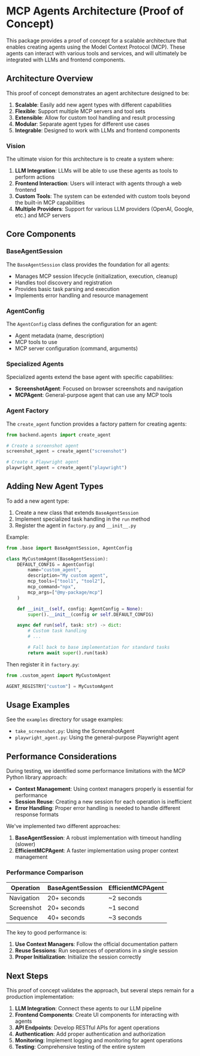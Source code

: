 # MCP Agents Architecture (Proof of Concept)

This package provides a proof of concept for a scalable architecture that enables creating agents using the Model Context Protocol (MCP). These agents can interact with various tools and services, and will ultimately be integrated with LLMs and frontend components.

## Architecture Overview

This proof of concept demonstrates an agent architecture designed to be:

1. **Scalable**: Easily add new agent types with different capabilities
2. **Flexible**: Support multiple MCP servers and tool sets
3. **Extensible**: Allow for custom tool handling and result processing
4. **Modular**: Separate agent types for different use cases
5. **Integrable**: Designed to work with LLMs and frontend components

### Vision

The ultimate vision for this architecture is to create a system where:

1. **LLM Integration**: LLMs will be able to use these agents as tools to perform actions
2. **Frontend Interaction**: Users will interact with agents through a web frontend
3. **Custom Tools**: The system can be extended with custom tools beyond the built-in MCP capabilities
4. **Multiple Providers**: Support for various LLM providers (OpenAI, Google, etc.) and MCP servers

## Core Components

### BaseAgentSession

The `BaseAgentSession` class provides the foundation for all agents:

- Manages MCP session lifecycle (initialization, execution, cleanup)
- Handles tool discovery and registration
- Provides basic task parsing and execution
- Implements error handling and resource management

### AgentConfig

The `AgentConfig` class defines the configuration for an agent:

- Agent metadata (name, description)
- MCP tools to use
- MCP server configuration (command, arguments)

### Specialized Agents

Specialized agents extend the base agent with specific capabilities:

- **ScreenshotAgent**: Focused on browser screenshots and navigation
- **MCPAgent**: General-purpose agent that can use any MCP tools

### Agent Factory

The `create_agent` function provides a factory pattern for creating agents:

```python
from backend.agents import create_agent

# Create a screenshot agent
screenshot_agent = create_agent("screenshot")

# Create a Playwright agent
playwright_agent = create_agent("playwright")
```

## Adding New Agent Types

To add a new agent type:

1. Create a new class that extends `BaseAgentSession`
2. Implement specialized task handling in the `run` method
3. Register the agent in `factory.py` and `__init__.py`

Example:

```python
from .base import BaseAgentSession, AgentConfig

class MyCustomAgent(BaseAgentSession):
    DEFAULT_CONFIG = AgentConfig(
        name="custom_agent",
        description="My custom agent",
        mcp_tools=["tool1", "tool2"],
        mcp_command="npx",
        mcp_args=["@my-package/mcp"]
    )

    def __init__(self, config: AgentConfig = None):
        super().__init__(config or self.DEFAULT_CONFIG)

    async def run(self, task: str) -> dict:
        # Custom task handling
        # ...

        # Fall back to base implementation for standard tasks
        return await super().run(task)
```

Then register it in `factory.py`:

```python
from .custom_agent import MyCustomAgent

AGENT_REGISTRY["custom"] = MyCustomAgent
```

## Usage Examples

See the `examples` directory for usage examples:

- `take_screenshot.py`: Using the ScreenshotAgent
- `playwright_agent.py`: Using the general-purpose Playwright agent

## Performance Considerations

During testing, we identified some performance limitations with the MCP Python library approach:

- **Context Management**: Using context managers properly is essential for performance
- **Session Reuse**: Creating a new session for each operation is inefficient
- **Error Handling**: Proper error handling is needed to handle different response formats

We've implemented two different approaches:

1. **BaseAgentSession**: A robust implementation with timeout handling (slower)
2. **EfficientMCPAgent**: A faster implementation using proper context management

### Performance Comparison

| Operation | BaseAgentSession | EfficientMCPAgent |
|-----------|-----------------|-------------------|
| Navigation | 20+ seconds | ~2 seconds |
| Screenshot | 20+ seconds | ~1 second |
| Sequence | 40+ seconds | ~3 seconds |

The key to good performance is:

1. **Use Context Managers**: Follow the official documentation pattern
2. **Reuse Sessions**: Run sequences of operations in a single session
3. **Proper Initialization**: Initialize the session correctly

## Next Steps

This proof of concept validates the approach, but several steps remain for a production implementation:

1. **LLM Integration**: Connect these agents to our LLM pipeline
2. **Frontend Components**: Create UI components for interacting with agents
3. **API Endpoints**: Develop RESTful APIs for agent operations
4. **Authentication**: Add proper authentication and authorization
5. **Monitoring**: Implement logging and monitoring for agent operations
6. **Testing**: Comprehensive testing of the entire system
